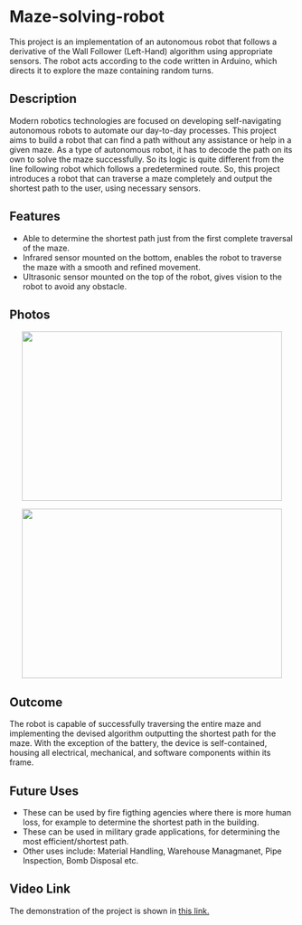 # Maze-solving-robot

This project is an implementation of an autonomous robot that follows a derivative of the Wall Follower (Left-Hand) algorithm using appropriate sensors. The robot acts according to the code written in Arduino, which directs it to explore the maze containing random turns.

## Description

Modern robotics technologies are focused on developing self-navigating autonomous robots to automate our day-to-day processes. This project aims to build a robot that can find a path without any assistance or help in a given maze. As a type of autonomous robot, it has to decode the path on its own to solve the maze successfully. So its logic is quite different from the line following robot which follows a predetermined route. So, this project introduces a robot that can traverse a maze completely and output the shortest path to the user, using necessary sensors.

## Features

  *  Able to determine the shortest path just from the first complete traversal of the maze.
  *  Infrared sensor mounted on the bottom, enables the robot to traverse the maze with a smooth and refined movement.
  *  Ultrasonic sensor mounted on the top of the robot, gives vision to the robot to avoid any obstacle.

    
## Photos

   <p align="center">
     <img width="460" height="300" src="https://user-images.githubusercontent.com/43223792/95826807-7f58c180-0d50-11eb-96d9-71b4e46ee747.png">
   </p>
   <p align="center">
     <img width="460" height="300" src="https://user-images.githubusercontent.com/43223792/95826738-66501080-0d50-11eb-9ba9-a22a735d2c65.png">
   </p>
   
   
## Outcome

The robot is capable of successfully traversing the entire maze and implementing the devised algorithm outputting the shortest path for the maze. With the exception of the battery, the device is self-contained, housing all electrical, mechanical, and software components within its frame.

## Future Uses

  * These can be used by fire figthing agencies where there is more human loss, for example to determine the shortest path in the building.
  * These can be used in military grade applications, for determining the most efficient/shortest path.
  * Other uses include: Material Handling, Warehouse Managmanet, Pipe Inspection, Bomb Disposal etc.


## Video Link
The demonstration of the project is shown in [this link.](https://youtu.be/tLJ_TavAOBo)
